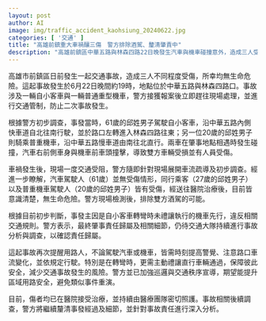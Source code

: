 ```yaml
---
layout: post
author: AI
image: img/traffic_accident_kaohsiung_20240622.jpg
categories: [ '交通' ]
title: "高雄前鎮重大車禍釀三傷　警方排除酒駕、釐清肇責中"
description: "高雄前鎮區中華五路與林森四路22日晚發生汽車與機車碰撞意外，造成三人受傷，所幸無生命危險。初判肇事主因為自小客車轉彎未禮讓直行機車，警方已排除酒駕，相關責任及細節仍待進一步調查釐清。"
---
```

高雄市前鎮區日前發生一起交通事故，造成三人不同程度受傷，所幸均無生命危險。這起事故發生於6月22日晚間約19時，地點位於中華五路與林森四路口。事故涉及一輛自小客車與一輛普通重型機車，警方接獲報案後立即趕往現場處理，並進行交通管制，防止二次事故發生。

根據警方初步調查，事發當時，61歲的邱姓男子駕駛自小客車，沿中華五路內側快車道自北往南行駛，並於路口左轉進入林森四路往東；另一位20歲的邱姓男子則騎乘普重機車，沿中華五路慢車道由南往北直行。兩車在肇事地點相遇時發生碰撞，汽車右前側車身與機車前車頭撞擊，導致雙方車輛受損並有人員受傷。

車禍發生後，現場一度交通受阻，警方隨即針對現場展開車流疏導及初步調查。經進一步瞭解，汽車駕駛人（61歲）並無受傷情形，同行乘客（27歲的邱姓男子）以及普重機車駕駛人（20歲的邱姓男子）皆有受傷，經送往醫院治療後，目前皆意識清楚，無生命危險。警方現場檢測後，排除雙方酒駕的可能。

根據目前初步判斷，事發主因是自小客車轉彎時未禮讓執行的機車先行，違反相關交通規則。警方表示，最終肇事責任歸屬及相關細節，仍待交通大隊持續進行事故分析與調查，以確認責任歸屬。

這起事故再次提醒用路人，不論駕駛汽車或機車，皆需時刻提高警覺、注意路口車流變化，並依規定行駛。特別是在轉彎時，更需主動禮讓直行車輛通過，保障彼此安全，減少交通事故發生的風險。警方並已加強巡邏與交通秩序宣導，期望能提升區域用路安全，避免類似事件重演。

目前，傷者均已在醫院接受治療，並持續由醫療團隊密切照護。事故相關後續調查，警方將繼續釐清事發經過及細節，並針對事故責任進行深入分析。